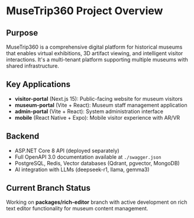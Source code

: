 # MuseTrip360 Project Overview

## Purpose

MuseTrip360 is a comprehensive digital platform for historical museums that enables virtual exhibitions, 3D artifact viewing, and intelligent visitor interactions. It's a multi-tenant platform supporting multiple museums with shared infrastructure.

## Key Applications

- **visitor-portal** (Next.js 15): Public-facing website for museum visitors
- **museum-portal** (Vite + React): Museum staff management application
- **admin-portal** (Vite + React): System administration interface
- **mobile** (React Native + Expo): Mobile visitor experience with AR/VR

## Backend

- ASP.NET Core 8 API (deployed separately)
- Full OpenAPI 3.0 documentation available at `./swagger.json`
- PostgreSQL, Redis, Vector databases (Qdrant, pgvector, MongoDB)
- AI integration with LLMs (deepseek-r1, llama, gemma3)

## Current Branch Status

Working on **packages/rich-editor** branch with active development on rich text editor functionality for museum content management.
